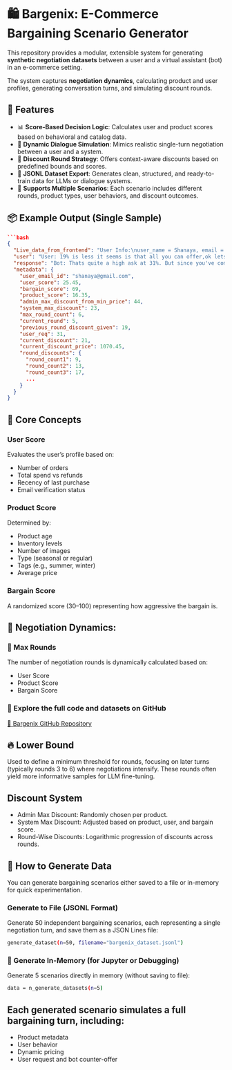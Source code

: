 # 🛍️ Bargenix: E-Commerce Bargaining Scenario Generator

This repository provides a modular, extensible system for generating **synthetic negotiation datasets** between a user and a virtual assistant (bot) in an e-commerce setting.

The system captures **negotiation dynamics**, calculating product and user profiles, generating conversation turns, and simulating discount rounds.


## 🔧 Features

- 📊 **Score-Based Decision Logic**: Calculates user and product scores based on behavioral and catalog data.
- 💬 **Dynamic Dialogue Simulation**: Mimics realistic single-turn negotiation between a user and a system.
- 💸 **Discount Round Strategy**: Offers context-aware discounts based on predefined bounds and scores.
- 💾 **JSONL Dataset Export**: Generates clean, structured, and ready-to-train data for LLMs or dialogue systems.
- 🔁 **Supports Multiple Scenarios**: Each scenario includes different rounds, product types, user behaviors, and discount outcomes.


## 📦 Example Output (Single Sample)

```json
```bash
{
  "Live_data_from_frontend": "User Info:\nuser_name = Shanaya, email = shanaya@gmail.com, ...\n\nProduct Info:\nproduct_name = Electric Fan, ...",
  "user": "User: 19% is less it seems is that all you can offer,ok lets say if you can make it to 31 thats a deal",
  "response": "Bot: Thats quite a high ask at 31%. But since you've come this far, I can drop the price to 1070.45 INR, which gives you 21% off.",
  "metadata": {
    "user_email_id": "shanaya@gmail.com",
    "user_score": 25.45,
    "bargain_score": 69,
    "product_score": 16.35,
    "admin_max_discount_from_min_price": 44,
    "system_max_discount": 23,
    "max_round_count": 6,
    "current_round": 5,
    "previous_round_discount_given": 19,
    "user_req": 31,
    "current_discount": 21,
    "current_discount_price": 1070.45,
    "round_discounts": {
      "round_count1": 9,
      "round_count2": 13,
      "round_count3": 17,
      ...
    }
  }
}
```

## 🧠 Core Concepts

### User Score
Evaluates the user’s profile based on:
- Number of orders
- Total spend vs refunds
- Recency of last purchase
- Email verification status

### Product Score
Determined by:
- Product age
- Inventory levels
- Number of images
- Type (seasonal or regular)
- Tags (e.g., summer, winter)
- Average price

### Bargain Score
A randomized score (30–100) representing how aggressive the bargain is.

## 🔁 Negotiation Dynamics:

### 🔻 Max Rounds
The number of negotiation rounds is dynamically calculated based on:
- User Score
- Product Score
- Bargain Score

### 📂 Explore the full code and datasets on GitHub
[🔗 Bargenix GitHub Repository](https://github.com/Bargenix/fastapi_llm_backend/blob/2da7d87a4537cf7202238e83f2f98a76306de75c/helper.py)

## 🔥 Lower Bound
Used to define a minimum threshold for rounds, focusing on later turns (typically rounds 3 to 6) where negotiations intensify. These rounds often yield more informative samples for LLM fine-tuning.

## Discount System
- Admin Max Discount: Randomly chosen per product.
- System Max Discount: Adjusted based on product, user, and bargain score.
- Round-Wise Discounts: Logarithmic progression of discounts across rounds.

## 🧪 How to Generate Data
You can generate bargaining scenarios either saved to a file or in-memory for quick experimentation.

### Generate to File (JSONL Format)
Generate 50 independent bargaining scenarios, each representing a single negotiation turn, and save them as a JSON Lines file:
```bash
generate_dataset(n=50, filename="bargenix_dataset.jsonl")
```

### 🧪 Generate In-Memory (for Jupyter or Debugging)
Generate 5 scenarios directly in memory (without saving to file):
```bash
data = n_generate_datasets(n=5)
```
## Each generated scenario simulates a full bargaining turn, including:
- Product metadata
- User behavior
- Dynamic pricing
- User request and bot counter-offer